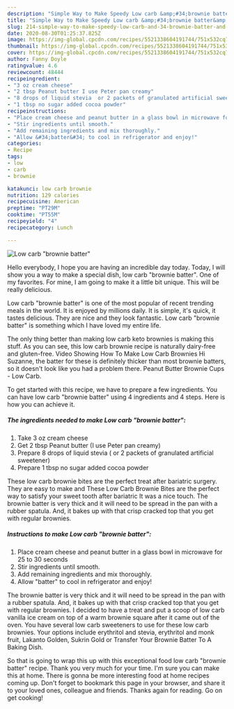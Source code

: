 ```yaml
---
description: "Simple Way to Make Speedy Low carb &amp;#34;brownie batter&amp;#34;"
title: "Simple Way to Make Speedy Low carb &amp;#34;brownie batter&amp;#34;"
slug: 214-simple-way-to-make-speedy-low-carb-and-34-brownie-batter-and-34
date: 2020-08-30T01:25:37.825Z
image: https://img-global.cpcdn.com/recipes/5521338604191744/751x532cq70/low-carb-brownie-batter-recipe-main-photo.jpg
thumbnail: https://img-global.cpcdn.com/recipes/5521338604191744/751x532cq70/low-carb-brownie-batter-recipe-main-photo.jpg
cover: https://img-global.cpcdn.com/recipes/5521338604191744/751x532cq70/low-carb-brownie-batter-recipe-main-photo.jpg
author: Fanny Doyle
ratingvalue: 4.6
reviewcount: 48444
recipeingredient:
- "3 oz cream cheese"
- "2 tbsp Peanut butter I use Peter pan creamy"
- "8 drops of liquid stevia  or 2 packets of granulated artificial sweetener"
- "1 tbsp no sugar added cocoa powder"
recipeinstructions:
- "Place cream cheese and peanut butter in a glass bowl in microwave for 25 to 30 seconds"
- "Stir ingredients until smooth."
- "Add remaining ingredients and mix thoroughly."
- "Allow &#34;batter&#34; to cool in refrigerator and enjoy!"
categories:
- Recipe
tags:
- low
- carb
- brownie

katakunci: low carb brownie 
nutrition: 129 calories
recipecuisine: American
preptime: "PT29M"
cooktime: "PT55M"
recipeyield: "4"
recipecategory: Lunch

---
```



![Low carb &#34;brownie batter&#34;](https://img-global.cpcdn.com/recipes/5521338604191744/751x532cq70/low-carb-brownie-batter-recipe-main-photo.jpg)

Hello everybody, I hope you are having an incredible day today. Today, I will show you a way to make a special dish, low carb &#34;brownie batter&#34;. One of my favorites. For mine, I am going to make it a little bit unique. This will be really delicious.

Low carb &#34;brownie batter&#34; is one of the most popular of recent trending meals in the world. It is enjoyed by millions daily. It is simple, it's quick, it tastes delicious. They are nice and they look fantastic. Low carb &#34;brownie batter&#34; is something which I have loved my entire life.

The only thing better than making low carb keto brownies is making this stuff. As you can see, this low carb brownie recipe is naturally dairy-free and gluten-free. Video Showing How To Make Low Carb Brownies Hi Suzanne, the batter for these is definitely thicker than most brownie batters, so it doesn&#39;t look like you had a problem there. Peanut Butter Brownie Cups - Low Carb.


To get started with this recipe, we have to prepare a few ingredients. You can have low carb &#34;brownie batter&#34; using 4 ingredients and 4 steps. Here is how you can achieve it.

<!--inarticleads1-->

##### The ingredients needed to make Low carb &#34;brownie batter&#34;:

1. Take 3 oz cream cheese
1. Get 2 tbsp Peanut butter (I use Peter pan creamy)
1. Prepare 8 drops of liquid stevia ( or 2 packets of granulated artificial sweetener)
1. Prepare 1 tbsp no sugar added cocoa powder


These low carb brownie bites are the perfect treat after bariatric surgery. They are easy to make and These Low Carb Brownie Bites are the perfect way to satisfy your sweet tooth after bariatric It was a nice touch. The brownie batter is very thick and it will need to be spread in the pan with a rubber spatula. And, it bakes up with that crisp cracked top that you get with regular brownies. 

<!--inarticleads2-->

##### Instructions to make Low carb &#34;brownie batter&#34;:

1. Place cream cheese and peanut butter in a glass bowl in microwave for 25 to 30 seconds
1. Stir ingredients until smooth.
1. Add remaining ingredients and mix thoroughly.
1. Allow &#34;batter&#34; to cool in refrigerator and enjoy!


The brownie batter is very thick and it will need to be spread in the pan with a rubber spatula. And, it bakes up with that crisp cracked top that you get with regular brownies. I decided to have a treat and put a scoop of low carb vanilla ice cream on top of a warm brownie square after it came out of the oven. You have several low carb sweeteners to use for these low carb brownies. Your options include erythritol and stevia, erythritol and monk fruit, Lakanto Golden, Sukrin Gold or Transfer Your Brownie Batter To A Baking Dish. 

So that is going to wrap this up with this exceptional food low carb &#34;brownie batter&#34; recipe. Thank you very much for your time. I'm sure you can make this at home. There is gonna be more interesting food at home recipes coming up. Don't forget to bookmark this page in your browser, and share it to your loved ones, colleague and friends. Thanks again for reading. Go on get cooking!
